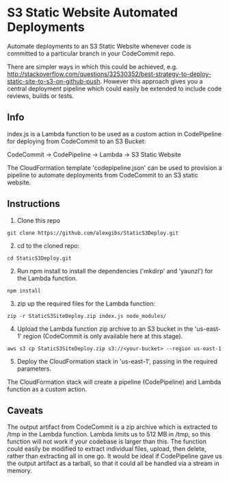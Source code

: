 # S3 Static Website Automated Deployments

Automate deployments to an S3 Static Website whenever code is committed to a particular branch in your CodeCommit repo. 

There are simpler ways in which this could be achieved, e.g. http://stackoverflow.com/questions/32530352/best-strategy-to-deploy-static-site-to-s3-on-github-push. However this approach gives you a central deployment pipeline which could easily be extended to include code reviews, builds or tests.

## Info

index.js is a Lambda function to be used as a custom action in CodePipeline for deploying from CodeCommit to an S3 Bucket:

 CodeCommit -> CodePipeline -> Lambda -> S3 Static Website

The CloudFormation template 'codepipeline.json' can be used to provision a pipeline to automate deployments from CodeCommit to an S3 static website.

## Instructions

1. Clone this repo

  `git clone https://github.com/alexgibs/StaticS3Deploy.git`

2. cd to the cloned repo:

  `cd StaticS3Deploy.git`

2. Run npm install to install the dependencies ('mkdirp' and 'yaunzl') for the Lambda function. 

  `npm install`

3. zip up the required files for the Lambda function:

  `zip -r StaticS3SiteDeploy.zip index.js node_modules/`

4. Upload the Lambda function zip archive to an S3 bucket in the 'us-east-1' region (CodeCommit is only available here at this stage).

  `aws s3 cp StaticS3SiteDeploy.zip s3://<your-bucket> --region us-east-1`

5. Deploy the CloudFormation stack in 'us-east-1', passing in the required parameters.

The CloudFormation stack will create a pipeline (CodePipeline) and Lambda function as a custom action.


## Caveats

The output artifact from CodeCommit is a zip archive which is extracted to /tmp in the Lambda function. Lambda limits us to 512 MB in /tmp, so this function will not work if your codebase is larger than this. The function could easily be modified to extract individual files, upload, then delete, rather than extracting all in one go.
It would be ideal if CodePipeline gave us the output artifact as a tarball, so that it could all be handled via a stream in memory.
